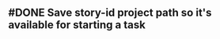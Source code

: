 ## #DONE Save story-id project path so it's available for starting a task
<!-- #task -->
<!-- created:2023-09-12T13:05:36.069Z task-id:eGOkf group:"Ungrouped Tasks" story-id:Import-tasks order:80 -->
